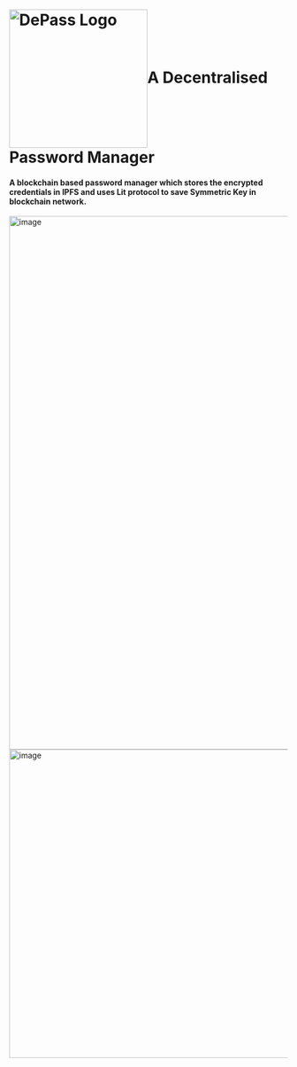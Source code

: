 # <img align="center" src="https://github.com/hridampalwe/DePass/assets/24793580/1a385367-1007-4a2c-8eb5-c25f2445b27f" alt="DePass Logo" width="250"/>A Decentralised Password Manager

#### A blockchain based password manager which stores the encrypted credentials in IPFS and uses Lit protocol to save Symmetric Key in blockchain network.

<img width="1673" height="963" alt="image" src="https://github.com/user-attachments/assets/8e16a0b8-51ad-44c3-850f-cd20d8237110" />

<img width="1335" height="557" alt="image" src="https://github.com/user-attachments/assets/abb7a10f-f5b2-406c-92d4-936ed91797db" />

